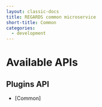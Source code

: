 ```yaml
---
layout: classic-docs
title: REGARDS common microservice
short-title: Common
categories:
  - development
---
```


# Available APIs

## Plugins API

- [Common]
